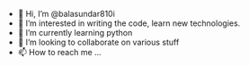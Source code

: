 - 👋 Hi, I’m @balasundar810i
- 👀 I’m interested in writing the code, learn new technologies.
- 🌱 I’m currently learning python
- 💞️ I’m looking to collaborate on various stuff
- 📫 How to reach me ...

<!---
balasundar810i/balasundar810i is a ✨ special ✨ repository because its `README.md` (this file) appears on your GitHub profile.
You can click the Preview link to take a look at your changes.
--->
